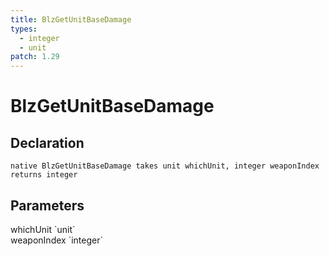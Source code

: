 ```yaml
---
title: BlzGetUnitBaseDamage
types:
  - integer
  - unit
patch: 1.29
---
```


# BlzGetUnitBaseDamage

## Declaration

```
native BlzGetUnitBaseDamage takes unit whichUnit, integer weaponIndex returns integer
```

## Parameters
<dl>
  <dt>whichUnit `unit`</dt>
  <dd></dd>

  <dt>weaponIndex `integer`</dt>
  <dd></dd>
</dl>